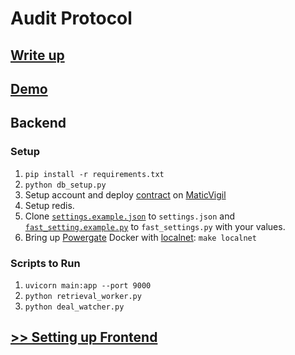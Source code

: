 # Audit Protocol

## [Write up](./AuditProtocol-EthOnline2020.pdf)

## [Demo](https://youtube.com/)


## Backend

### Setup

1. `pip install -r requirements.txt`
2. `python db_setup.py`
3. Setup account and deploy [contract](./AuditRecordStore.sol) on [MaticVigil](https://maticvigil.com/docs/)
4. Setup redis.
5. Clone [`settings.example.json`](./settings.example.json) to `settings.json` and [`fast_setting.example.py`](./fast_settings.example.py) to `fast_settings.py` with your values.
6. Bring up [Powergate](https://github.com/textileio/powergate) Docker with [localnet](https://github.com/textileio/powergate/#localnet-mode): `make localnet`

### Scripts to Run

1. `uvicorn main:app --port 9000`
2. `python retrieval_worker.py`
3. `python deal_watcher.py`

## [>> Setting up Frontend](./frontend/README.md)
